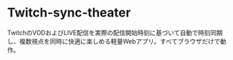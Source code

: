 # Twitch-sync-theater
TwitchのVODおよびLIVE配信を実際の配信開始時刻に基づいて自動で時刻同期し、複数視点を同時に快適に楽しめる軽量Webアプリ。すべてブラウザだけで動作。
